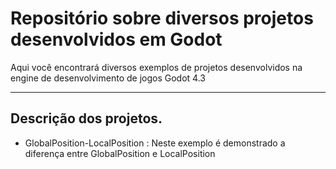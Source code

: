 # Repositório sobre diversos projetos desenvolvidos em Godot 

Aqui você encontrará diversos exemplos de projetos desenvolvidos na engine de desenvolvimento de jogos Godot 4.3

-------

## Descrição dos projetos.

- GlobalPosition-LocalPosition : Neste exemplo é demonstrado a diferença entre GlobalPosition e LocalPosition
